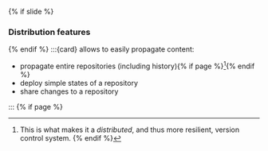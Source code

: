 {% if slide %}
### Distribution features
{% endif %}
:::{card} <i class="fab fa-git"></i> allows to easily propagate content:

- propagate entire repositories (including history){% if page %}[^sn2]{% endif %}
- deploy simple states of a repository
- share changes to a repository

:::
{% if page %}
[^sn2]: This is what makes it a _distributed_, and thus more resilient, version control system.
{% endif %}
